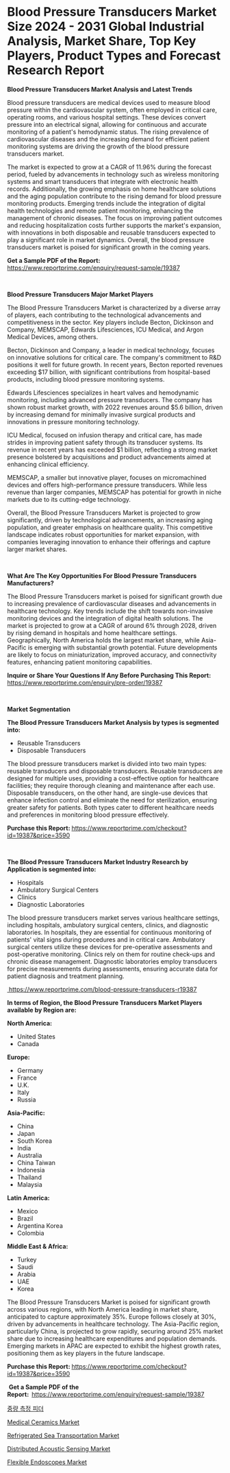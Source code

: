 <p><h1>Blood Pressure Transducers Market Size 2024 - 2031 Global Industrial Analysis, Market Share, Top Key Players, Product Types and Forecast Research Report</h1></p><p><strong>Blood Pressure Transducers Market Analysis and Latest Trends</strong></p>
<p><p>Blood pressure transducers are medical devices used to measure blood pressure within the cardiovascular system, often employed in critical care, operating rooms, and various hospital settings. These devices convert pressure into an electrical signal, allowing for continuous and accurate monitoring of a patient's hemodynamic status. The rising prevalence of cardiovascular diseases and the increasing demand for efficient patient monitoring systems are driving the growth of the blood pressure transducers market.</p><p>The market is expected to grow at a CAGR of 11.96% during the forecast period, fueled by advancements in technology such as wireless monitoring systems and smart transducers that integrate with electronic health records. Additionally, the growing emphasis on home healthcare solutions and the aging population contribute to the rising demand for blood pressure monitoring products. Emerging trends include the integration of digital health technologies and remote patient monitoring, enhancing the management of chronic diseases. The focus on improving patient outcomes and reducing hospitalization costs further supports the market's expansion, with innovations in both disposable and reusable transducers expected to play a significant role in market dynamics. Overall, the blood pressure transducers market is poised for significant growth in the coming years.</p></p>
<p><strong>Get a Sample PDF of the Report:&nbsp;</strong> <a href="https://www.reportprime.com/enquiry/request-sample/19387?utm_campaign=1103&utm_medium=2&utm_source=Github&utm_content=ia&utm_term=23112024&utm_id=blood-pressure-transducers">https://www.reportprime.com/enquiry/request-sample/19387</a></p>
<p>&nbsp;</p>
<p><strong>Blood Pressure Transducers Major Market Players</strong></p>
<p><p>The Blood Pressure Transducers Market is characterized by a diverse array of players, each contributing to the technological advancements and competitiveness in the sector. Key players include Becton, Dickinson and Company, MEMSCAP, Edwards Lifesciences, ICU Medical, and Argon Medical Devices, among others.</p><p>Becton, Dickinson and Company, a leader in medical technology, focuses on innovative solutions for critical care. The company's commitment to R&D positions it well for future growth. In recent years, Becton reported revenues exceeding $17 billion, with significant contributions from hospital-based products, including blood pressure monitoring systems.</p><p>Edwards Lifesciences specializes in heart valves and hemodynamic monitoring, including advanced pressure transducers. The company has shown robust market growth, with 2022 revenues around $5.6 billion, driven by increasing demand for minimally invasive surgical products and innovations in pressure monitoring technology.</p><p>ICU Medical, focused on infusion therapy and critical care, has made strides in improving patient safety through its transducer systems. Its revenue in recent years has exceeded $1 billion, reflecting a strong market presence bolstered by acquisitions and product advancements aimed at enhancing clinical efficiency.</p><p>MEMSCAP, a smaller but innovative player, focuses on micromachined devices and offers high-performance pressure transducers. While less revenue than larger companies, MEMSCAP has potential for growth in niche markets due to its cutting-edge technology.</p><p>Overall, the Blood Pressure Transducers Market is projected to grow significantly, driven by technological advancements, an increasing aging population, and greater emphasis on healthcare quality. This competitive landscape indicates robust opportunities for market expansion, with companies leveraging innovation to enhance their offerings and capture larger market shares.</p></p>
<p>&nbsp;</p>
<p><strong>What Are The Key Opportunities For Blood Pressure Transducers Manufacturers?</strong></p>
<p><p>The Blood Pressure Transducers market is poised for significant growth due to increasing prevalence of cardiovascular diseases and advancements in healthcare technology. Key trends include the shift towards non-invasive monitoring devices and the integration of digital health solutions. The market is projected to grow at a CAGR of around 6% through 2028, driven by rising demand in hospitals and home healthcare settings. Geographically, North America holds the largest market share, while Asia-Pacific is emerging with substantial growth potential. Future developments are likely to focus on miniaturization, improved accuracy, and connectivity features, enhancing patient monitoring capabilities.</p></p>
<p><strong>Inquire or Share Your Questions If Any Before Purchasing This Report:</strong> <a href="https://www.reportprime.com/enquiry/pre-order/19387?utm_campaign=1103&utm_medium=2&utm_source=Github&utm_content=ia&utm_term=23112024&utm_id=blood-pressure-transducers">https://www.reportprime.com/enquiry/pre-order/19387</a></p>
<p>&nbsp;</p>
<p><strong>Market Segmentation</strong></p>
<p><strong>The Blood Pressure Transducers Market Analysis by types is segmented into:</strong></p>
<p><ul><li>Reusable Transducers</li><li>Disposable Transducers</li></ul></p>
<p><p>The blood pressure transducers market is divided into two main types: reusable transducers and disposable transducers. Reusable transducers are designed for multiple uses, providing a cost-effective option for healthcare facilities; they require thorough cleaning and maintenance after each use. Disposable transducers, on the other hand, are single-use devices that enhance infection control and eliminate the need for sterilization, ensuring greater safety for patients. Both types cater to different healthcare needs and preferences in monitoring blood pressure effectively.</p></p>
<p><strong>Purchase this Report:&nbsp;</strong><a href="https://www.reportprime.com/checkout?id=19387&price=3590&utm_campaign=1103&utm_medium=2&utm_source=Github&utm_content=ia&utm_term=23112024&utm_id=blood-pressure-transducers">https://www.reportprime.com/checkout?id=19387&price=3590</a></p>
<p>&nbsp;</p>
<p><strong>The Blood Pressure Transducers Market Industry Research by Application is segmented into:</strong></p>
<p><ul><li>Hospitals</li><li>Ambulatory Surgical Centers</li><li>Clinics</li><li>Diagnostic Laboratories</li></ul></p>
<p><p>The blood pressure transducers market serves various healthcare settings, including hospitals, ambulatory surgical centers, clinics, and diagnostic laboratories. In hospitals, they are essential for continuous monitoring of patients' vital signs during procedures and in critical care. Ambulatory surgical centers utilize these devices for pre-operative assessments and post-operative monitoring. Clinics rely on them for routine check-ups and chronic disease management. Diagnostic laboratories employ transducers for precise measurements during assessments, ensuring accurate data for patient diagnosis and treatment planning.</p></p>
<p><a href="https://www.reportprime.com/blood-pressure-transducers-r19387?utm_campaign=1103&utm_medium=2&utm_source=Github&utm_content=ia&utm_term=23112024&utm_id=blood-pressure-transducers">&nbsp;https://www.reportprime.com/blood-pressure-transducers-r19387</a></p>
<p><strong>In terms of Region, the Blood Pressure Transducers Market Players available by Region are:</strong></p>
<p>
    <p> <strong> North America: </strong>
        <ul>
            <li>United States</li>
            <li>Canada</li>
        </ul>
        </p> 
    <p> <strong> Europe: </strong>
        <ul>
            <li>Germany</li>
            <li>France</li>
            <li>U.K.</li>
            <li>Italy</li>
            <li>Russia</li>
        </ul>
        </p> 
    <p> <strong> Asia-Pacific: </strong>
        <ul>
            <li>China</li>
            <li>Japan</li>
            <li>South Korea</li>
            <li>India</li>
            <li>Australia</li>
            <li>China Taiwan</li>
            <li>Indonesia</li>
            <li>Thailand</li>
            <li>Malaysia</li>
        </ul>
        </p> 
    <p> <strong> Latin America: </strong>
        <ul>
            <li>Mexico</li>
            <li>Brazil</li>
            <li>Argentina Korea</li>
            <li>Colombia</li>
        </ul>
        </p> 
    <p> <strong> Middle East & Africa: </strong>
        <ul>
            <li>Turkey</li>
            <li>Saudi</li>
            <li>Arabia</li>
            <li>UAE</li>
            <li>Korea</li>
        </ul>
    </p>
    </p>
<p><p>The Blood Pressure Transducers Market is poised for significant growth across various regions, with North America leading in market share, anticipated to capture approximately 35%. Europe follows closely at 30%, driven by advancements in healthcare technology. The Asia-Pacific region, particularly China, is projected to grow rapidly, securing around 25% market share due to increasing healthcare expenditures and population demands. Emerging markets in APAC are expected to exhibit the highest growth rates, positioning them as key players in the future landscape.</p></p>
<p><strong>Purchase this Report: </strong><a href="https://www.reportprime.com/checkout?id=19387&price=3590&utm_campaign=1103&utm_medium=2&utm_source=Github&utm_content=ia&utm_term=23112024&utm_id=blood-pressure-transducers">https://www.reportprime.com/checkout?id=19387&price=3590</a></p>
<p>&nbsp;<strong>Get a Sample PDF of the Report:&nbsp;&nbsp;</strong><a href="https://www.reportprime.com/enquiry/request-sample/19387?utm_campaign=1103&utm_medium=2&utm_source=Github&utm_content=ia&utm_term=23112024&utm_id=blood-pressure-transducers">https://www.reportprime.com/enquiry/request-sample/19387</a></p>
<p><strong></strong></p>
<p><p><a href="https://github.com/sougarounis/Market-Research-Report-List-6/blob/main/234122725028.md?utm_campaign=1103&utm_medium=2&utm_source=Github&utm_content=ia&utm_term=23112024&utm_id=blood-pressure-transducers">중량 측정 피더</a></p><p><a href="https://www.linkedin.com/pulse/future-growth-medical-ceramics-market-81-cagr-2024-2031-4f7if?utm_campaign=1103&utm_medium=2&utm_source=Github&utm_content=ia&utm_term=23112024&utm_id=blood-pressure-transducers">Medical Ceramics Market</a></p><p><a href="https://issuu.com/reportprime-2/docs/refrigerated-sea-transportation-mar_9f1790e28c9975?utm_campaign=1103&utm_medium=2&utm_source=Github&utm_content=ia&utm_term=23112024&utm_id=blood-pressure-transducers">Refrigerated Sea Transportation Market</a></p><p><a href="https://www.linkedin.com/pulse/distributed-acoustic-sensing-market-size-trends-opportunities-bxwic?utm_campaign=1103&utm_medium=2&utm_source=Github&utm_content=ia&utm_term=23112024&utm_id=blood-pressure-transducers">Distributed Acoustic Sensing Market</a></p><p><a href="https://github.com/gdfhhhj/Market-Research-Report-List-6/blob/main/flexible-endoscopes-market.md?utm_campaign=1103&utm_medium=2&utm_source=Github&utm_content=ia&utm_term=23112024&utm_id=blood-pressure-transducers">Flexible Endoscopes Market</a></p></p>